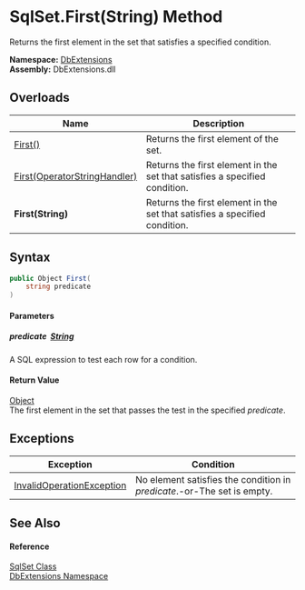 SqlSet.First(String) Method
===========================
Returns the first element in the set that satisfies a specified condition.
  
**Namespace:** [DbExtensions][1]  
**Assembly:** DbExtensions.dll

Overloads
---------

| Name                              | Description                                                                |
| --------------------------------- | -------------------------------------------------------------------------- |
| [First()][2]                      | Returns the first element of the set.                                      |
| [First(OperatorStringHandler)][3] | Returns the first element in the set that satisfies a specified condition. |
| **First(String)**                 | Returns the first element in the set that satisfies a specified condition. |


Syntax
------

```csharp
public Object First(
	string predicate
)
```

#### Parameters

##### *predicate*  [String][4]
A SQL expression to test each row for a condition.

#### Return Value
[Object][5]  
The first element in the set that passes the test in the specified *predicate*.

Exceptions
----------

| Exception                      | Condition                                                               |
| ------------------------------ | ----------------------------------------------------------------------- |
| [InvalidOperationException][6] | No element satisfies the condition in *predicate*.-or-The set is empty. |


See Also
--------

#### Reference
[SqlSet Class][7]  
[DbExtensions Namespace][1]  

[1]: ../README.md
[2]: First.md
[3]: First_1.md
[4]: https://learn.microsoft.com/dotnet/api/system.string
[5]: https://learn.microsoft.com/dotnet/api/system.object
[6]: https://learn.microsoft.com/dotnet/api/system.invalidoperationexception
[7]: README.md